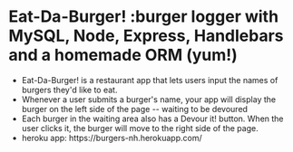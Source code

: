# Eat-Da-Burger! :burger logger with MySQL, Node, Express, Handlebars and a homemade ORM (yum!)

<ul>
<li>Eat-Da-Burger! is a restaurant app that lets users input the names of burgers they'd like to eat.</li>
<li>Whenever a user submits a burger's name, your app will display the burger on the left side of the page -- waiting to be devoured</li>
<li>Each burger in the waiting area also has a Devour it! button. When the user clicks it, the burger will move to the right side of the page.</li>
<li>heroku app: https://burgers-nh.herokuapp.com/ </li>